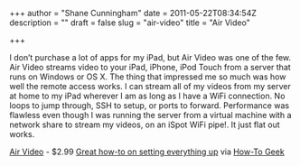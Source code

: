 +++
author = "Shane Cunningham"
date = 2011-05-22T08:34:54Z
description = ""
draft = false
slug = "air-video"
title = "Air Video"

+++


I don&#8217;t purchase a lot of apps for my iPad, but Air Video was one of the few. Air Video streams video to your iPad, iPhone, iPod Touch from a server that runs on Windows or OS X. The thing that impressed me so much was how well the remote access works. I can stream all of my videos from my server at home to my iPad wherever I am as long as I have a WiFi connection. No loops to jump through, SSH to setup, or ports to forward. Performance was flawless even though I was running the server from a virtual machine with a network share to stream my videos, on an iSpot WiFi pipe!. It just flat out works.

<a href="http://www.inmethod.com/air-video/index.html" target="_blank">Air Video</a> - $2.99
<a href="http://www.howtogeek.com/howto/25276/stream-video-to-your-iphone-ipad-or-ipod-touch-from-windows-or-os-x/" target="_blank">Great how-to on setting everything up</a> via <a href="http://www.howtogeek.com" target="_blank">How-To Geek</a>